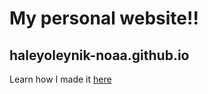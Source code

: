# My personal website!! 

## haleyoleynik-noaa.github.io

Learn how I made it [here](https://haleyoleynik.github.io/info.html#How_I_built_this_website)
